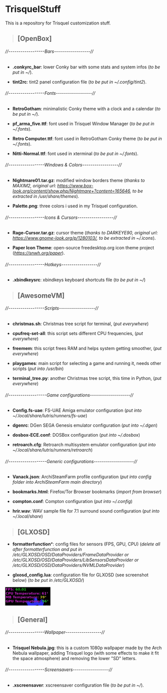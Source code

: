 # TrisquelStuff
This is a repository for Trisquel customization stuff.

> ## [OpenBox]

###### //------------------Bars------------------//

- **.conkyrc_bar**: lower Conky bar with some stats and system infos (*to be put in ~/*).

- **tint2rc**: tint2 panel configuration file (*to be put in ~/.config/tint2*).

###### //------------------Fonts------------------//

- **RetroGotham**: minimalistic Conky theme with a clock and a calendar (*to be put in ~/*).

- **pf_arma_five.ttf**: font used in Trisquel Window Manager (*to be put in ~/.fonts*).

- **Retro Computer.ttf**: font used in RetroGotham Conky theme (*to be put in ~/.fonts*).

- **Nitti-Normal.ttf**: font used in xterminal (*to be put in ~/.fonts*).

###### //------------------Windows & Colors------------------//

- **Nightmare01.tar.gz**: modified window borders theme (*thanks to MAXIM2, original url: https://www.box-look.org/content/show.php/Nightmare+?content=165646, to be extracted in /usr/share/themes*).

- **Palette.png**: three colors i used in my Trisquel configuration.

###### //------------------Icons & Cursors------------------//

- **Rage-Cursor.tar.gz**: cursor theme (*thanks to DARKEYE90, original url: https://www.gnome-look.org/p/1280103/, to be extracted in ~/.icons*).

- **Paper Icon Theme**: open-source freedesktop.org icon theme project (*https://snwh.org/paper*).

###### //------------------Hotkeys------------------//

- **.xbindkeysrc**: xbindkeys keyboard shortcuts file (*to be put in ~/*)

> ## [AwesomeVM]

###### //------------------Scripts------------------//

- **christmas.sh**: Christmas tree script for terminal, (*put everywhere*)

- **cpufreq-set-all**: this script sets different CPU frequencies, (*put everywhere*)

- **freemem**: this script frees RAM and helps system getting smoother, (*put everywhere*)

- **playgames**: main script for selecting a game and running it, needs other scripts (*put into /usr/bin*)

- **terminal_tree.py**: another Christmas tree script, this time in Python, (*put everywhere*)

###### //-------------------Game configurations--------------------//

- **Config.fs-uae**: FS-UAE Amiga emulator configuration (*put into ~/.local/share/lutris/runners/fs-uae*)

- **dgenrc**: DGen SEGA Genesis emulator configuration (*put into ~/.dgen*)

- **dosbox-ECE.conf**: DOSBox configuration (*put into ~/.dosbox*)

- **retroarch.cfg**: Retroarch multisystem emulator configuration (*put into ~/.local/share/lutris/runners/retroarch*)

###### //-------------------Generic configurations--------------------//

- **Vanack.json**: ArchiSteamFarm profile configuration (*put into config folder into ArchiSteamFarm main directory*)

- **bookmarks.html**: Firefox/Tor Browser bookmarks (*import from browser*)

- **compton.conf**: Compton configuration (*put into ~/.config*)

- **hrir.wav**: WAV sample file for 7.1 surround sound configuration (*put into ~/.local/share*)

> ## [GLXOSD]

- **formatterfunction***: config files for sensors (FPS, GPU, CPU) (*delete all after formatterfunction and put in /etc/GLXOSD/OSD/DataProviders/FrameDataProvider or /etc/GLXOSD/OSD/DataProviders/LibSensorsDataProvider or /etc/GLXOSD/OSD/DataProviders/NVMLDataProvider*)

- **glxosd_config.lua**: configuration file for GLXOSD (see screenshot below) (*to be put in /etc/GLXOSD/*)

![GLXOSD](GLXOSD.png "GLXOSD Minimal Configuration")


> ## [General]

###### //------------------Wallpaper------------------//

- **Trisquel Nebula.jpg**: this is a custom 1080p wallpaper made by the Arch Nebula wallpaper, adding Trisquel logo (with some effects to make it fit the space atmosphere) and removing the lower "SD" letters.

###### //------------------Screensavers------------------//

- **.xscreensaver**: xscreensaver configuration file (*to be put in ~/*).
